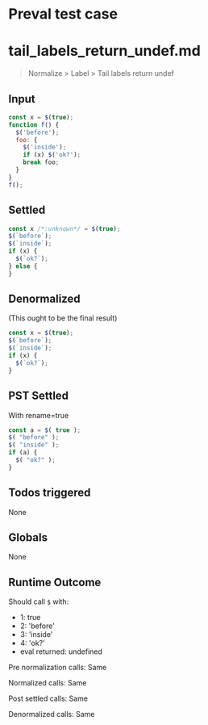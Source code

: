 # Preval test case

# tail_labels_return_undef.md

> Normalize > Label > Tail labels return undef
>
>

## Input

`````js filename=intro
const x = $(true);
function f() {
  $('before');
  foo: {
    $('inside');
    if (x) $('ok?');
    break foo;
  }
}
f();
`````


## Settled


`````js filename=intro
const x /*:unknown*/ = $(true);
$(`before`);
$(`inside`);
if (x) {
  $(`ok?`);
} else {
}
`````


## Denormalized
(This ought to be the final result)

`````js filename=intro
const x = $(true);
$(`before`);
$(`inside`);
if (x) {
  $(`ok?`);
}
`````


## PST Settled
With rename=true

`````js filename=intro
const a = $( true );
$( "before" );
$( "inside" );
if (a) {
  $( "ok?" );
}
`````


## Todos triggered


None


## Globals


None


## Runtime Outcome


Should call `$` with:
 - 1: true
 - 2: 'before'
 - 3: 'inside'
 - 4: 'ok?'
 - eval returned: undefined

Pre normalization calls: Same

Normalized calls: Same

Post settled calls: Same

Denormalized calls: Same
